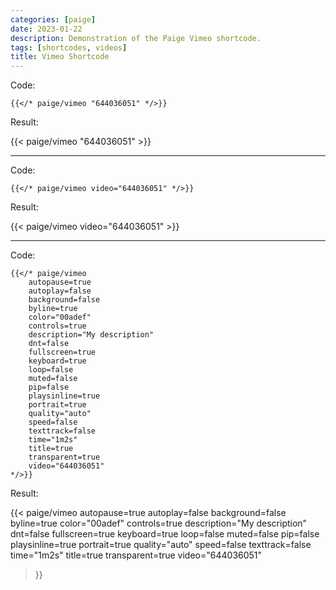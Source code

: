 ```yaml
---
categories: [paige]
date: 2023-01-22
description: Demonstration of the Paige Vimeo shortcode.
tags: [shortcodes, videos]
title: Vimeo Shortcode
---
```


Code:

```go-text-template
{{</* paige/vimeo "644036051" */>}}
```

Result:

{{< paige/vimeo "644036051" >}}

---

Code:

```go-text-template
{{</* paige/vimeo video="644036051" */>}}
```

Result:

{{< paige/vimeo video="644036051" >}}

---

Code:

```go-text-template
{{</* paige/vimeo
    autopause=true
    autoplay=false
    background=false
    byline=true
    color="00adef"
    controls=true
    description="My description"
    dnt=false
    fullscreen=true
    keyboard=true
    loop=false
    muted=false
    pip=false
    playsinline=true
    portrait=true
    quality="auto"
    speed=false
    texttrack=false
    time="1m2s"
    title=true
    transparent=true
    video="644036051"
*/>}}
```

Result:

{{< paige/vimeo
    autopause=true
    autoplay=false
    background=false
    byline=true
    color="00adef"
    controls=true
    description="My description"
    dnt=false
    fullscreen=true
    keyboard=true
    loop=false
    muted=false
    pip=false
    playsinline=true
    portrait=true
    quality="auto"
    speed=false
    texttrack=false
    time="1m2s"
    title=true
    transparent=true
    video="644036051"
>}}
